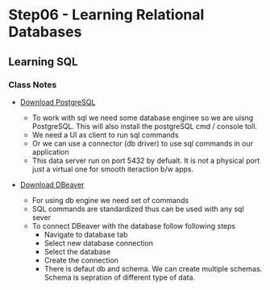 # Step06 - Learning Relational Databases

## Learning SQL

### Class Notes

- [Download PostgreSQL](https://www.postgresql.org/download/)

  - To work with sql we need some database enginee so we are uisng PostgreSQL. This will also install the postgreSQL cmd / console toll.
  - We need a UI as client to run sql commands
  - Or we can use a connector (db driver) to use sql commands in our application
  - This data server run on port 5432 by defualt. It is not a physical port just a virtual one for smooth iteraction b/w apps.

- [Download DBeaver](https://dbeaver.io/)

  - For using db engine we need set of commands
  - SQL commands are standardized thus can be used with any sql sever
  - To connect DBeaver with the database follow following steps
    - Navigate to database tab
    - Select new database connection
    - Select the database
    - Create the connection
    - There is defaut db and schema. We can create multiple schemas. Schema is sepration of different type of data.
